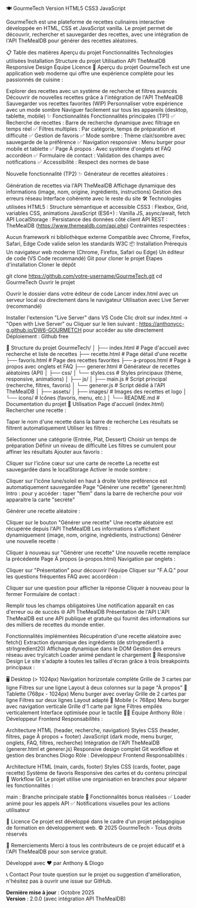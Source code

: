 🍽️ GourmeTech
Version HTML5 CSS3 JavaScript

GourmeTech est une plateforme de recettes culinaires interactive développée en HTML, CSS et JavaScript vanilla. Le projet permet de découvrir, rechercher et sauvegarder des recettes, avec une intégration de l'API TheMealDB pour générer des recettes aléatoires.

📋 Table des matières
Aperçu du projet
Fonctionnalités
Technologies utilisées
Installation
Structure du projet
Utilisation
API TheMealDB
Responsive Design
Équipe
Licence
🎯 Aperçu du projet
GourmeTech est une application web moderne qui offre une expérience complète pour les passionnés de cuisine :

Explorer des recettes avec un système de recherche et filtres avancés
Découvrir de nouvelles recettes grâce à l'intégration de l'API TheMealDB
Sauvegarder vos recettes favorites (WIP)
Personnaliser votre expérience avec un mode sombre
Naviguer facilement sur tous les appareils (desktop, tablette, mobile)
✨ Fonctionnalités
Fonctionnalités principales (TP1)
✅ Recherche de recettes : Barre de recherche dynamique avec filtrage en temps réel
✅ Filtres multiples : Par catégorie, temps de préparation et difficulté 
✅ Gestion de favoris
✅ Mode sombre : Thème clair/sombre avec sauvegarde de la préférence
✅ Navigation responsive : Menu burger pour mobile et tablette
✅ Page À propos : Avec système d'onglets et FAQ accordéon
✅ Formulaire de contact : Validation des champs avec notifications
✅ Accessibilité : Respect des normes de base

Nouvelle fonctionnalité (TP2)
✨ Générateur de recettes aléatoires :

Génération de recettes via l'API TheMealDB
Affichage dynamique des informations (image, nom, origine, ingrédients, instructions)
Gestion des erreurs réseau
Interface cohérente avec le reste du site
🛠️ Technologies utilisées
HTML5 : Structure sémantique et accessible
CSS3 : Flexbox, Grid, variables CSS, animations
JavaScript (ES6+) : Vanilla JS, async/await, fetch API
LocalStorage : Persistance des données côté client
API REST : TheMealDB (https://www.themealdb.com/api.php)
Contraintes respectées :

Aucun framework ni bibliothèque externe
Compatible avec Chrome, Firefox, Safari, Edge
Code valide selon les standards W3C
📦 Installation
Prérequis
Un navigateur web moderne (Chrome, Firefox, Safari ou Edge)
Un éditeur de code (VS Code recommandé)
Git pour cloner le projet
Étapes d'installation
Cloner le dépôt

git clone https://github.com/votre-username/GourmeTech.git
cd GourmeTech
Ouvrir le projet

Ouvrir le dossier dans votre éditeur de code
Lancer index.html avec un serveur local ou directement dans le navigateur
Utilisation avec Live Server (recommandé)

Installer l'extension "Live Server" dans VS Code
Clic droit sur index.html → "Open with Live Server"
ou
Cliquer sur le lien suivant : https://anthonycc-g.github.io/DW6-GOURMETCH pour accéder au site directement Déploiement : Github free

📁 Structure du projet
GourmeTech/
│
├── index.html              # Page d'accueil avec recherche et liste de recettes
├── recette.html            # Page détail d'une recette
├── favoris.html            # Page des recettes favorites
├── a-propos.html           # Page à propos avec onglets et FAQ
├── generer.html            # Générateur de recettes aléatoires (API)
│
├── css/
│   └── styles.css          # Styles principaux (thème, responsive, animations)
│
├── js/
│   ├── main.js             # Script principal (recherche, filtres, favoris)
│   └── generer.js          # Script dédié à l'API TheMealDB
│
├── assets/
│   ├── images/             # Images des recettes et logo
│   └── icons/              # Icônes (favoris, menu, etc.)
│
└── README.md               # Documentation du projet
🚀 Utilisation
Page d'accueil (index.html)
Rechercher une recette :

Taper le nom d'une recette dans la barre de recherche
Les résultats se filtrent automatiquement
Utiliser les filtres :

Sélectionner une catégorie (Entrée, Plat, Dessert)
Choisir un temps de préparation
Définir un niveau de difficulté
Les filtres se cumulent pour affiner les résultats
Ajouter aux favoris :

Cliquer sur l'icône cœur sur une carte de recette
La recette est sauvegardée dans le localStorage
Activer le mode sombre :

Cliquer sur l'icône lune/soleil en haut à droite
Votre préférence est automatiquement sauvegardée
Page "Générer une recette" (generer.html)
Intro : pour y accéder : taper "flem" dans la barre de recherche pour voir apparaitre la carte "secrète"

Générer une recette aléatoire :

Cliquer sur le bouton "Générer une recette"
Une recette aléatoire est récupérée depuis l'API TheMealDB
Les informations s'affichent dynamiquement (image, nom, origine, ingrédients, instructions)
Générer une nouvelle recette :

Cliquer à nouveau sur "Générer une recette"
Une nouvelle recette remplace la précédente
Page À propos (a-propos.html)
Navigation par onglets :

Cliquer sur "Présentation" pour découvrir l'équipe
Cliquer sur "F.A.Q." pour les questions fréquentes
FAQ avec accordéon :

Cliquer sur une question pour afficher la réponse
Cliquer à nouveau pour la fermer
Formulaire de contact :

Remplir tous les champs obligatoires
Une notification apparaît en cas d'erreur ou de succès
🌐 API TheMealDB
Présentation de l'API
L'API TheMealDB est une API publique et gratuite qui fournit des informations sur des milliers de recettes du monde entier.

Fonctionnalités implémentées
Récupération d'une recette aléatoire avec fetch()
Extraction dynamique des ingrédients (de strIngredient1 à strIngredient20)
Affichage dynamique dans le DOM
Gestion des erreurs réseau avec try/catch
Loader animé pendant le chargement
📱 Responsive Design
Le site s'adapte à toutes les tailles d'écran grâce à trois breakpoints principaux :

🖥️ Desktop (> 1024px)
Navigation horizontale complète
Grille de 3 cartes par ligne
Filtres sur une ligne
Layout à deux colonnes sur la page "À propos"
📱 Tablette (768px - 1024px)
Menu burger avec overlay
Grille de 2 cartes par ligne
Filtres sur deux lignes
Layout adapté
📱 Mobile (< 768px)
Menu burger avec navigation verticale
Grille d'1 carte par ligne
Filtres empilés verticalement
Interface optimisée pour le tactile
👨‍💻 Équipe
Anthony
Rôle : Développeur Frontend
Responsabilités :

Architecture HTML (header, recherche, navigation)
Styles CSS (header, filtres, page À propos + footer)
JavaScript (dark mode, menu burger, onglets, FAQ, filtres, recherche)
Intégration de l'API TheMealDB (generer.html et generer.js)
Responsive design complet
Git workflow et gestion des branches
Diogo
Rôle : Développeur Frontend
Responsabilités :

Architecture HTML (main, cards, footer)
Styles CSS (cards, footer, page recette)
Système de favoris
Responsive des cartes et du contenu principal
🔄 Workflow Git
Le projet utilise une organisation en branches pour séparer les fonctionnalités :

main : Branche principale stable
📝 Fonctionnalités bonus réalisées
✅ Loader animé pour les appels API
✅ Notifications visuelles pour les actions utilisateur

📄 Licence
Ce projet est développé dans le cadre d'un projet pédagogique de formation en développement web.
© 2025 GourmeTech - Tous droits réservés

🙏 Remerciements
Merci à tous les contributeurs de ce projet éducatif et à l'API TheMealDB pour son service gratuit.

Développé avec ❤️ par Anthony & Diogo

📞 Contact
Pour toute question sur le projet ou suggestion d'amélioration, n'hésitez pas à ouvrir une issue sur GitHub.

**Dernière mise à jour** : Octobre 2025  
**Version** : 2.0.0 (avec intégration API TheMealDB)
